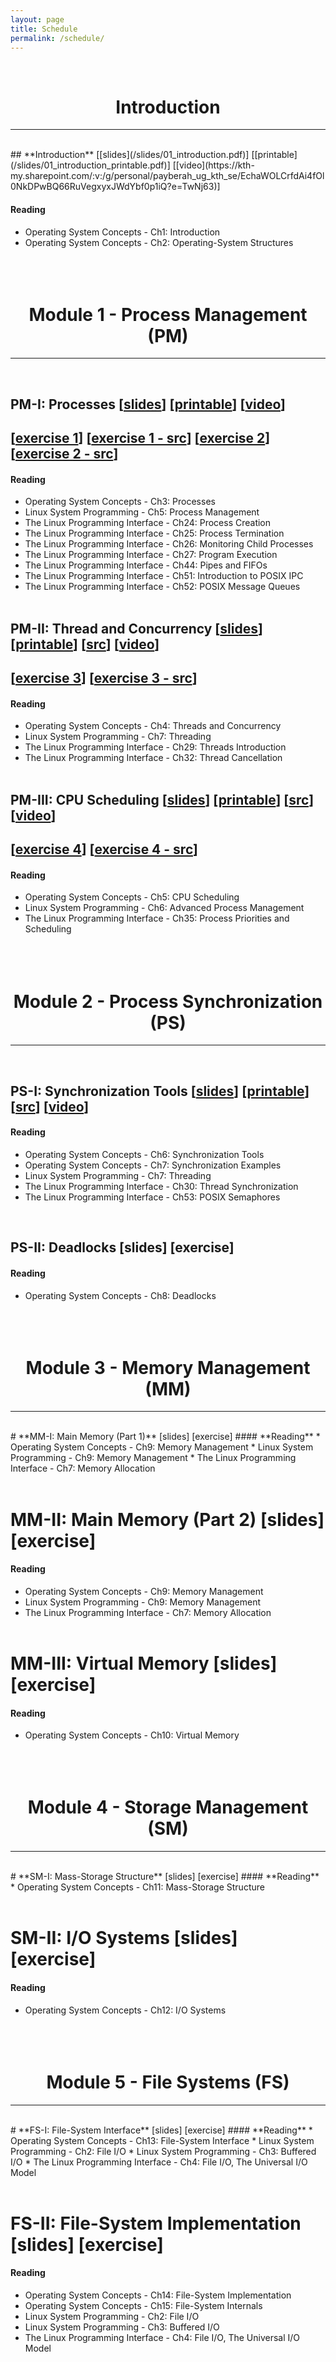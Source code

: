 ```yaml
---
layout: page
title: Schedule
permalink: /schedule/
---
```


<br>
<center><h1><b>Introduction</b></h1></center>
<hr>
<br>
## **Introduction** [[slides](/slides/01_introduction.pdf)] [[printable](/slides/01_introduction_printable.pdf)] [[video](https://kth-my.sharepoint.com/:v:/g/personal/payberah_ug_kth_se/EchaWOLCrfdAi4fOl0NkDPwBQ66RuVegxyxJWdYbf0p1iQ?e=TwNj63)]

#### **Reading**
* Operating System Concepts - Ch1: Introduction
* Operating System Concepts - Ch2: Operating-System Structures
<br><br><br><br>

<center><h1><b>Module 1 - Process Management (PM)</b></h1></center>
<hr>
<br>

## **PM-I: Processes** [[slides](/slides/02_process_part1.pdf)] [[printable](/slides/02_process_part1_printable.pdf)] [[video](https://kth-my.sharepoint.com/:v:/g/personal/payberah_ug_kth_se/EZ2WjNf_UjZEofItcnpqEGsB8QTdagB_3_KWx2xyQxhpZg?e=WZb2pn)]<br>
## [[exercise 1](/exercise/01_stack.pdf)] [[exercise 1 - src](/exercise/01_stack.zip)] [[exercise 2](/exercise/02_process.pdf)] [[exercise 2 - src](/exercise/02_process.zip)] 

#### **Reading**
* Operating System Concepts - Ch3: Processes
* Linux System Programming - Ch5: Process Management
* The Linux Programming Interface - Ch24: Process Creation
* The Linux Programming Interface - Ch25: Process Termination
* The Linux Programming Interface - Ch26: Monitoring Child Processes
* The Linux Programming Interface - Ch27: Program Execution
* The Linux Programming Interface - Ch44: Pipes and FIFOs
* The Linux Programming Interface - Ch51: Introduction to POSIX IPC
* The Linux Programming Interface - Ch52: POSIX Message Queues
<br><br>

## **PM-II: Thread and Concurrency** [[slides](/slides/03_process_part2.pdf)] [[printable](/slides/03_process_part2_printable.pdf)] [[src](/slides/src_pthread.zip)] [[video](https://kth-my.sharepoint.com/:v:/g/personal/payberah_ug_kth_se/EcsUFuLf4UpKvOOT8i9fQE8Be7_8HDokBKDKPbI7kTDk9Q?e=G73jPa)]<br>
## [[exercise 3](/exercise/03_thread.pdf)] [[exercise 3 - src](/exercise/03_thread.zip)]

#### **Reading**
* Operating System Concepts - Ch4: Threads and Concurrency
* Linux System Programming - Ch7: Threading
* The Linux Programming Interface - Ch29: Threads Introduction
* The Linux Programming Interface - Ch32: Thread Cancellation
<br><br>

## **PM-III: CPU Scheduling** [[slides](/slides/04_process_part3.pdf)] [[printable](/slides/04_process_part3_printable.pdf)] [[src](/slides/src_cpu_set.zip)] [[video](https://kth-my.sharepoint.com/:v:/g/personal/payberah_ug_kth_se/EYMLbABVJcpKkMGKguSBlYgBPd7GPCX9Wtj1eEEDGHuUfw?e=5vntiF)]<br>
## [[exercise 4](/exercise/04_scheduling.pdf)] [[exercise 4 - src](/exercise/04_scheduling.zip)]

#### **Reading**
* Operating System Concepts - Ch5: CPU Scheduling
* Linux System Programming - Ch6: Advanced Process Management
* The Linux Programming Interface - Ch35: Process Priorities and Scheduling
<br><br><br><br>

<center><h1><b>Module 2 - Process Synchronization (PS)</b></h1></center>
<hr>
<br>

## **PS-I: Synchronization Tools** [[slides](/slides/05_sync_part1.pdf)] [[printable](/slides/05_sync_part1_printable.pdf)] [[src](/slides/src_semaphore.zip)] [[video](https://kth-my.sharepoint.com/:v:/g/personal/payberah_ug_kth_se/Eei7yxkX1F9Jukr3cBuDW8YBW17xWUG9A4ztiC577GXwwg?e=8lkjD5)]<br>
#### **Reading**
* Operating System Concepts - Ch6: Synchronization Tools
* Operating System Concepts - Ch7: Synchronization Examples
* Linux System Programming - Ch7: Threading
* The Linux Programming Interface - Ch30: Thread Synchronization
* The Linux Programming Interface - Ch53: POSIX Semaphores
<br>

## **PS-II: Deadlocks** [slides] [exercise]
#### **Reading**
* Operating System Concepts - Ch8: Deadlocks
<br><br><br><br>

<center><h1><b>Module 3 - Memory Management (MM)</b></h1></center>
<hr>
<br>
# **MM-I: Main Memory (Part 1)** [slides] [exercise]
#### **Reading**
* Operating System Concepts - Ch9: Memory Management
* Linux System Programming - Ch9: Memory Management
* The Linux Programming Interface - Ch7: Memory Allocation
<br><br>

# **MM-II: Main Memory (Part 2)** [slides] [exercise]
#### **Reading**
* Operating System Concepts - Ch9: Memory Management
* Linux System Programming - Ch9: Memory Management
* The Linux Programming Interface - Ch7: Memory Allocation
<br><br>

# **MM-III: Virtual Memory** [slides] [exercise]
#### **Reading**
* Operating System Concepts - Ch10: Virtual Memory
<br><br><br><br>

<center><h1><b>Module 4 - Storage Management (SM)</b></h1></center>
<hr>
<br>
# **SM-I: Mass-Storage Structure** [slides] [exercise]
#### **Reading**
* Operating System Concepts - Ch11: Mass-Storage Structure
<br><br>

# **SM-II: I/O Systems** [slides] [exercise]
#### **Reading**
* Operating System Concepts - Ch12: I/O Systems
<br><br><br><br>

<center><h1><b>Module 5 - File Systems (FS)</b></h1></center>
<hr>
<br>
# **FS-I: File-System Interface** [slides] [exercise]
#### **Reading**
* Operating System Concepts - Ch13: File-System Interface
* Linux System Programming - Ch2: File I/O
* Linux System Programming - Ch3: Buffered I/O
* The Linux Programming Interface - Ch4: File I/O, The Universal I/O Model
<br><br>

# **FS-II: File-System Implementation** [slides] [exercise]
#### **Reading**
* Operating System Concepts - Ch14: File-System Implementation
* Operating System Concepts - Ch15: File-System Internals
* Linux System Programming - Ch2: File I/O
* Linux System Programming - Ch3: Buffered I/O
* The Linux Programming Interface - Ch4: File I/O, The Universal I/O Model
